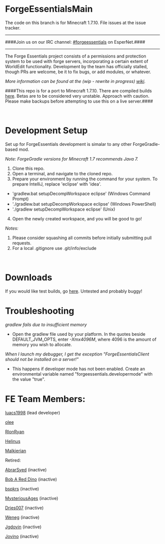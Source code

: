 ForgeEssentialsMain
===================

The code on this branch is for Minecraft 1.7.10. File issues at the issue tracker.

*******************
####Join us on our IRC channel: [#forgeessentials](http://webchat.esper.net/?channels=forgeessentials&prompt=1) on EsperNet.####

*******************

The Forge Essentials project consists of a permissions and protection system to be used with forge servers, incorporating a certain extent of WorldEdit functionality. Development by the team has officially stalled, though PRs are welcome, be it to fix bugs, or add modules, or whatever.

*More information can be found at the (wip - rewrite in progress) [wiki](https://github.com/ForgeEssentials/ForgeEssentialsMain/wiki).*

####This repo is for a port to Minecraft 1.7.10. There are compiled builds [here](http://198.23.242.205:8080/job/ForgeEssentials/). Betas are to be considered very unstable. Approach with caution. Please make backups before attempting to use this on a live server.####

<br>

Development Setup
=================
Set up for ForgeEssentials development is simalar to any other ForgeGradle-based mod.

*Note: ForgeGradle versions for Minecraft 1.7 recommends Java 7.*

1. Clone this repo.
2. Open a terminal, and navigate to the cloned repo.
3. Prepare your environment by running the command for your system. To prepare IntelliJ, replace 'eclipse' with 'idea'.
 * 'gradlew.bat setupDecompWorkspace eclipse' (Windows Command Prompt)
 * './gradlew.bat setupDecompWorkspace eclipse' (Windows PowerShell)
 * './gradlew setupDecompWorkspace eclipse' (Unix)
4. Open the newly created workspace, and you will be good to go!

*Notes:*
1. Please consider squashing all commits before initially submitting pull requests.
2. For a local .gitignore use .git/info/exclude

<br>

Downloads
=========

If you would like test builds, go [here](http://198.23.242.205:8080/job/ForgeEssentials/). Untested and probably buggy!

Troubleshooting
===============

_gradlew fails due to insufficient memory_
 * Open the gradlew file used by your platform. In the quotes beside DEFAULT_JVM_OPTS, enter *-Xmx4096M*, where 4096 is the amount of memory you wish to allocate.

_When I launch my debugger, I get the exception "ForgeEssentialsClient should not be installed on a server!"_
 * This happens if developer mode has not been enabled. Create an environmental variable named "forgeessentials.developermode" with the value "true".

FE Team Members:
================
<a href="https://github.com/luacs1998">luacs1998</a> (lead developer)

<a href="https://github.com/olee">olee</a>

<a href="https://github.com/RlonRyan">RlonRyan</a>

<a href="https://github.com/helinus">Helinus</a>

<a href="https://github.com/Malkierian">Malkierian</a>

Retired:

<a href="https://github.com/AbrarSyed">AbrarSyed</a>  (inactive)

<a href="https://github.com/Bob-A-Red-Dino">Bob A Red Dino</a>  (inactive)

<a href="https://github.com/bspkrs">bspkrs</a> (inactive)

<a href="https://github.com/MysteriousAges">MysteriousAges</a> (inactive)

<a href="https://github.com/dries007">Dries007</a> (inactive)

<a href="https://github.com/Weneg">Weneg</a> (inactive)

<a href="https://github.com/Jgdovin">Jgdovin</a>  (inactive)

<a href="https://github.com/jovino">Jovino</a> (inactive)
